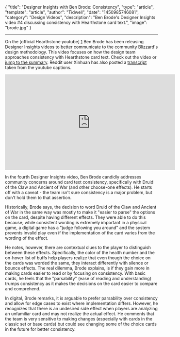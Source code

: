 
{
	"title": "Designer Insights with Ben Brode: Consistency",
	"type": "article",
	"template": "article",
	"author": "Tidwell",
	"date": "1450985746081",
	"category": "Design Videos",
	"description": "Ben Brode's Designer Insights video #4 discussing consistency with Hearthstone card text.",
	"image": "brode.jpg"
}

---

On the [official Hearthstone youtube] [1] Ben Brode has been releasing Designer Insights videos to better communicate to the community Blizzard's design methodology.  This video focuses on how the design team approaches consistency with Hearthstone card text. Check out the video or [jump to the summary][2].  Reddit user Xinhuan has also posted a [transcript][3] taken from the youtube captions.

<iframe width="560" height="315" src="https://www.youtube.com/embed/lfkJnKBuLSU" frameborder="0" allowfullscreen></iframe>

<a name="summary"></a>
In the fourth Designer Insights video, Ben Brode candidly addresses community concerns around card text consistency, specifically with Druid of the Claw and Ancient of War (and other choose-one effects).  He starts off with a caveat - the team isn't sure consistency is a major problem, but don't hold them to that assertion.

Historically, Brode says, the decision to word Druid of the Claw and Ancient of War in the same way was mostly to make it "easier to parse" the options on the card, despite having different effects.  They were able to do this because, while consistent wording is extremely important in a physical game, a digital game has a "judge following you around" and the system prevents invalid play even if the implementation of the card varies from the wording of the effect.

He notes, however, there are contextual clues to the player to distinguish between these effects.  Specifically, the color of the health number and the on-hover list of buffs help players realize that even though the choice on the cards was worded the same, they interact differently with silence or bounce effects.  The real dilemma, Brode explains, is if they gain more in making cards easier to read or by focusing on consistency.  With basic cards, he feels that the "parsability" (ease of reading and understanding) trumps consistency as it makes the decisions on the card easier to compare and comprehend.

In digital, Brode remarks, it is arguable to prefer parsability over consistency and allow for edge cases to exist where implementation differs.  However, he recognizes that there is an undesired side effect when players are analyzing an unfamiliar card and may not realize the actual effect.  He comments that the team is very sensitive to making changes (especially with cards in the classic set or base cards) but could see changing some of the choice cards in the future for better consistency.



 [1]: https://www.youtube.com/channel/UCVia_crjzJylRmGq7SHTiaw "Hearthstone on Youtube"
 [2]: #summary "video summary"
 [3]: https://www.reddit.com/r/hearthstone/comments/3xuqj1/designer_insights_with_ben_brode_consistency/cy7y7vd "transcript"

